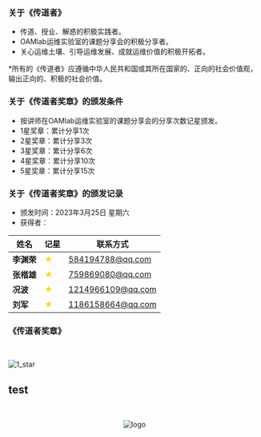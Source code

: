 ### 关于《传道者》
- 传道、授业、解惑的积极实践者。
- OAMlab运维实验室的课题分享会的积极分享者。
- 关心运维土壤、引导运维发展、成就运维价值的积极开拓者。

*所有的《传道者》应遵循中华人民共和国或其所在国家的、正向的社会价值观，输出正向的、积极的社会价值。

### 关于《传道者奖章》的颁发条件
- 按讲师在OAMlab运维实验室的课题分享会的分享次数记星颁发。
- 1星奖章：累计分享1次
- 2星奖章：累计分享3次
- 3星奖章：累计分享6次
- 4星奖章：累计分享10次
- 5星奖章：累计分享15次

### 关于《传道者奖章》的颁发记录
- 颁发时间：2023年3月25日 星期六
- 获得者：

| 姓名						 | 记星	 |联系方式|
|----------|:----|-----------------|
| **李渊荣**  | <font color="#FFD700">★</font>   |   584194788@qq.com |
| **张楷雄**  | <font color="#FFD700">★</font>   |  759869080@qq.com |
| **况波**   | <font color="#FFD700">★</font>   |   1214966109@qq.com |
| **刘军**   | <font color="#FFD700">★</font>   |  1186158664@qq.com |



### 《传道者奖章》
<br>
<p align="left">
	<img alt="1_star" src="https://github.com/oamlab/oamlab/tree/main/OAMLab/991_others/201_image/201_medal/501_1_star_medal.png">
</p>

## test
<br>
<p align="center">
	<img alt="logo" src="https://github.com/oamlab/STS/blob/main/101_build_example.png">
</p>